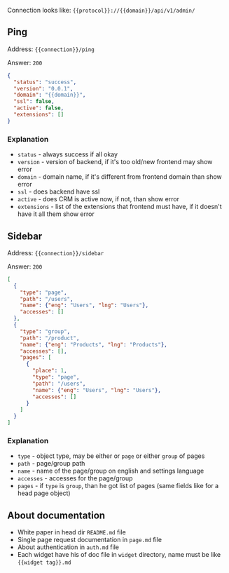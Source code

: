Connection looks like: `{{protocol}}://{{domain}}/api/v1/admin/`

## Ping
Address: `{{connection}}/ping`

Answer: `200` 
```json
{
  "status": "success",
  "version": "0.0.1",
  "domain": "{{domain}}",
  "ssl": false,
  "active": false,
  "extensions": []
}
```
### Explanation
- `status` - always success if all okay
- `version` - version of backend, if it's too old/new frontend may show error
- `domain` - domain name, if it's different from frontend domain than show error
- `ssl` - does backend have ssl
- `active` - does CRM is active now, if not, than show error
- `extensions` - list of the extensions that frontend must have, if it doesn't have it all them show error

## Sidebar
Address: `{{connection}}/sidebar`

Answer: `200`
```json
[
  {
    "type": "page",
    "path": "/users",
    "name": {"eng": "Users", "lng": "Users"},
    "accesses": []
  },
  {
    "type": "group",
    "path": "/product",
    "name": {"eng": "Products", "lng": "Products"},
    "accesses": [],
    "pages": [
      {
        "place": 1,
        "type": "page",
        "path": "/users",
        "name": {"eng": "Users", "lng": "Users"},
        "accesses": []
      }
    ]
  }
]
```
### Explanation
- `type` - object type, may be either or `page` or either `group` of pages
- `path` - page/group path
- `name` - name of the page/group on english and settings language
- `accesses` - accesses for the page/group
- `pages` - if `type` is `group`, than he got list of pages (same fields like for a head page object)

## About documentation
- White paper in head dir `README.md` file
- Single page request documentation in `page.md` file
- About authentication in `auth.md` file
- Each widget have his of doc file in `widget` directory, name must be like `{{widget tag}}.md`